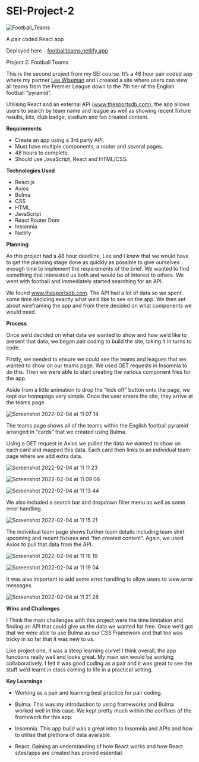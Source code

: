 # SEI-Project-2

![Football_Teams](https://user-images.githubusercontent.com/91135210/152515108-d7e24b10-4a32-44e1-9044-1c223a1b3123.png)

A pair coded React app 

Deployed here - [footballteams.netlify.app](https://footballteams.netlify.app/)

Project 2: Football Teams

This is the second project from my SEI course. It’s a 48 hour pair coded app where my partner [Lee Wiseman](https://github.com/leewiseman94) and I created a site where users can view all teams from the Premier League down to the 7th tier of the English football “pyramid”.

Utilising React and an external API (www.thesportsdb.com), the app allows users to search by team name and league as well as showing recent fixture results, kits, club badge, stadium and fan created content.

**Requirements**

- Create an app using a 3rd party API.
- Must have multiple components, a router and several pages.
- 48 hours to complete.
- Should use JavaScript, React and HTML/CSS.
 
**Technologies Used**
 
- React.js
- Axios
- Bulma
- CSS
- HTML
- JavaScript
- React Router Dom
- Insomnia
- Netlify
 
**Planning**

As this project had a 48 hour deadline, Lee and I knew that we would have to get the planning stage done as quickly as possible to give ourselves enough time to implement the requirements of the brief. We wanted to find something that interested us both and would be of interest to others. We went with football and immediately started searching for an API. 

We found www.thesportsdb.com. The API had a lot of data so we spent some time deciding exactly what we’d like to see on the app. We then set about wireframing the app and from there decided on what components we would need.

**Process**

Once we’d decided on what data we wanted to show and how we’d like to present that data, we began pair coding to build the site, taking it in turns to code.  

Firstly, we needed to ensure we could see the teams and leagues that we wanted to show on our teams page. We used GET requests in Insomnia to do this. Then we were able to start creating the various component files for the app.

Aside from a little animation to drop the “kick off” button onto the page, we kept our homepage very simple. Once the user enters the site, they arrive at the teams page.

![Screenshot 2022-02-04 at 11 07 14](https://user-images.githubusercontent.com/91135210/152518899-68617148-48ea-4a2a-b7ef-7675f4bb9392.png)
 
The teams page shows all of the teams within the English football pyramid arranged in “cards” that we created using Bulma. 

Using a GET request in Axios we pulled the data we wanted to show on each card and mapped this data. Each card then links to an individual team page where we add extra data.

![Screenshot 2022-02-04 at 11 11 23](https://user-images.githubusercontent.com/91135210/152519423-ab85569d-4cc7-434c-95ba-565de543d513.png)

![Screenshot 2022-02-04 at 11 09 06](https://user-images.githubusercontent.com/91135210/152519169-6935ce07-719a-4645-86a8-8ec459f1cf4c.png)

![Screenshot 2022-02-04 at 11 13 44](https://user-images.githubusercontent.com/91135210/152519722-672683ee-7c24-403f-979b-0efda66ea0ea.png)

We also included a search bar and dropdown filter menu as well as some error handling.

![Screenshot 2022-02-04 at 11 15 21](https://user-images.githubusercontent.com/91135210/152519895-f3c70c79-88fa-4950-a20d-5fdbd5b7eded.png)

The individual team page shows further team details including team shirt upcoming and recent fixtures and “fan created content”. Again, we used Axios to pull that data from the API.

![Screenshot 2022-02-04 at 11 18 19](https://user-images.githubusercontent.com/91135210/152520309-07925447-c89a-42e2-a790-6d3485b05185.png)

![Screenshot 2022-02-04 at 11 19 04](https://user-images.githubusercontent.com/91135210/152520393-f23f6309-e3e6-4318-b42a-3d4211a9b24f.png)

It was also important to add some error handling to allow users to view error messages.

![Screenshot 2022-02-04 at 11 21 28](https://user-images.githubusercontent.com/91135210/152520693-45fec9e6-29bd-4256-9de6-3f0479131ddb.png)
 
**Wins and Challenges**

I Think the main challenges with this project were the time limitation and finding an API that could give us the data we wanted for free. Once we’d got that we were able to use Bulma as our CSS Framework and that too was tricky in so far that it was new to us. 

Like project one, it was a steep learning curve! I think overall, the app functions really well and looks great. My main win would be working collaboratively. I felt it was good coding as a pair and it was great to see the stuff we’d learnt in class coming to life in a practical setting.

**Key Learnings**

- Working as a pair and learning best practice for pair coding.

- Bulma. This was my introduction to using frameworks and Bulma worked well in this case. We kept pretty much within the confines of the framework for   this app. 

- Insomnia. This app build was a great intro to Insomnia and APIs and how to utilise that plethora of data available.

- React. Gaining an understanding of how React works and how React sites/apps are created has proved essential.
